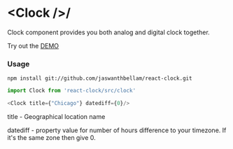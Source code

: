 # \<Clock />/

Clock component provides you both analog and digital clock together.

Try out the [DEMO](https://jaswanthbellam.github.io/react-clock/) 


### Usage

```
npm install git://github.com/jaswanthbellam/react-clock.git
```

```js
import Clock from 'react-clock/src/clock'

<Clock title={"Chicago"} datediff={0}/>
```

title - Geographical location name

datediff - property value for number of hours difference to your timezone. If it's the same zone then give 0.

